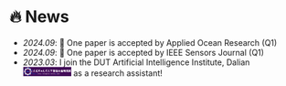 # 🔥 News
- *2024.09*: 🎉 One paper is accepted by Applied Ocean Research (Q1)
- *2024.09*: 🎉 One paper is accepted by IEEE Sensors Journal (Q1)
- *2023.03*: I join the DUT Artificial Intelligence Institute, Dalian <img src='./images/dutAI.png' style='width: 6em;'> as a research assistant!
